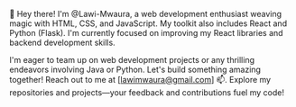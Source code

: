 👋 Hey there! I'm @Lawi-Mwaura, a web development enthusiast weaving magic with HTML, CSS, and JavaScript. My toolkit also includes React and Python (Flask). I'm currently focused on improving my React libraries and backend development skills.

I'm eager to team up on web development projects or any thrilling endeavors involving Java or Python. Let's build something amazing together! Reach out to me at [lawimwaura@gmail.com] 📫. Explore my repositories and projects—your feedback and contributions fuel my code!




